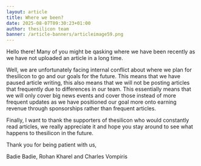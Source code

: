 ```yaml
---
layout: article
title: Where we been?
date: 2025-08-07T09:30:23+01:00
author: thesilicon team
banner: /article-banners/articleimage59.png
---
```

Hello there! Many of you might be qasking where we have been recently as we have not uploaded an article in a long time.

Well, we are unfortunately facing internal conflict about where we plan for thesilicon to go and our goals for the future. This means that we have paused article writing, this also means that we will not be posting articles that frequently due to differences in our team. This essentially means that we will only cover big news events and cover those instead of more frequent updates as we have positioned our goal more onto earning revenue through sponsorships rather than frequent articles. 

Finally, I want to thank the supporters of thesilicon who would constantly read articles, we really appreciate it and hope you stay around to see what happens to thesilicon in the future.

Thank you for being patient with us,

Badie Badie, Rohan Kharel and Charles Vompiris
